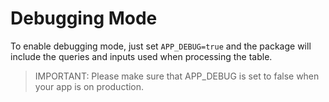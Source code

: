 # Debugging Mode

To enable debugging mode, just set ```APP_DEBUG=true``` and the package will include the queries and inputs used when processing the table.

> IMPORTANT: Please make sure that APP_DEBUG is set to false when your app is on production.